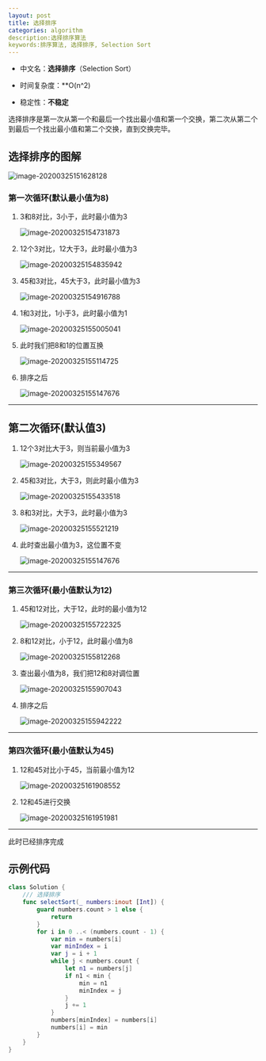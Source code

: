 ```yaml
---
layout: post
title: 选择排序
categories: algorithm
description:选择排序算法
keywords:排序算法, 选择排序, Selection Sort
---
```




- 中文名：**选择排序**（Selection Sort）

- 时间复杂度：**O(n^2)
- 稳定性：**不稳定**

选择排序是第一次从第一个和最后一个找出最小值和第一个交换，第二次从第二个到最后一个找出最小值和第二个交换，直到交换完毕。

## 选择排序的图解

![image-20200325151628128](https://raw.githubusercontent.com/joserccblog/uPic/upic/uPic/image-20200325151628128-20200325154219267.png)

### 第一次循环(默认最小值为8)

1. 3和8对比，3小于，此时最小值为3

   ![image-20200325154731873](https://raw.githubusercontent.com/joserccblog/uPic/upic/uPic/image-20200325154731873.png)

   

2. 12个3对比，12大于3，此时最小值为3

   ![image-20200325154835942](https://raw.githubusercontent.com/joserccblog/uPic/upic/uPic/image-20200325154835942.png)

3. 45和3对比，45大于3，此时最小值为3

   ![image-20200325154916788](https://raw.githubusercontent.com/joserccblog/uPic/upic/uPic/image-20200325154916788.png)

4. 1和3对比，1小于3，此时最小值为1

   ![image-20200325155005041](https://raw.githubusercontent.com/joserccblog/uPic/upic/uPic/image-20200325155005041.png)

5. 此时我们把8和1的位置互换

   ![image-20200325155114725](https://raw.githubusercontent.com/joserccblog/uPic/upic/uPic/image-20200325155114725.png)

6. 排序之后

   ![image-20200325155147676](https://raw.githubusercontent.com/joserccblog/uPic/upic/uPic/image-20200325155147676.png)

---

## 第二次循环(默认值3)

1. 12个3对比大于3，则当前最小值为3

   ![image-20200325155349567](https://raw.githubusercontent.com/joserccblog/uPic/upic/uPic/image-20200325155349567.png)

2. 45和3对比，大于3，则此时最小值为3

   ![image-20200325155433518](https://raw.githubusercontent.com/joserccblog/uPic/upic/uPic/image-20200325155433518.png)

3. 8和3对比，大于3，此时最小值为3

   ![image-20200325155521219](https://raw.githubusercontent.com/joserccblog/uPic/upic/uPic/image-20200325155521219.png)

4. 此时查出最小值为3，这位置不变

   ![image-20200325155147676](https://raw.githubusercontent.com/joserccblog/uPic/upic/uPic/image-20200325155147676.png)

---

### 第三次循环(最小值默认为12)

1. 45和12对比，大于12，此时的最小值为12

   ![image-20200325155722325](https://raw.githubusercontent.com/joserccblog/uPic/upic/uPic/image-20200325155722325.png)

2. 8和12对比，小于12，此时最小值为8

   ![image-20200325155812268](https://raw.githubusercontent.com/joserccblog/uPic/upic/uPic/image-20200325155812268.png)

3. 查出最小值为8，我们把12和8对调位置

   ![image-20200325155907043](https://raw.githubusercontent.com/joserccblog/uPic/upic/uPic/image-20200325155907043.png)

4. 排序之后

   ![image-20200325155942222](https://raw.githubusercontent.com/joserccblog/uPic/upic/uPic/image-20200325155942222.png)

---

### 第四次循环(最小值默认为45)

1. 12和45对比小于45，当前最小值为12

   ![image-20200325161908552](https://raw.githubusercontent.com/joserccblog/uPic/upic/uPic/image-20200325161908552.png)

2. 12和45进行交换

   ![image-20200325161951981](https://raw.githubusercontent.com/joserccblog/uPic/upic/uPic/image-20200325161951981.png)

   
---

此时已经排序完成

## 示例代码

```swift
class Solution {
    /// 选择排序
    func selectSort(_ numbers:inout [Int]) {
        guard numbers.count > 1 else {
            return
        }
        for i in 0 ..< (numbers.count - 1) {
            var min = numbers[i]
            var minIndex = i
            var j = i + 1
            while j < numbers.count {
                let n1 = numbers[j]
                if n1 < min {
                    min = n1
                    minIndex = j
                }
                j += 1
            }
            numbers[minIndex] = numbers[i]
            numbers[i] = min
        }
    }
}
```







